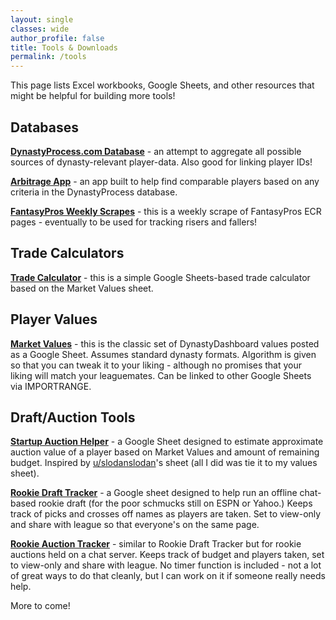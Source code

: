 ```yaml
---
layout: single
classes: wide
author_profile: false
title: Tools & Downloads
permalink: /tools
---
```

This page lists Excel workbooks, Google Sheets, and other resources that might be helpful for building more tools!

## Databases

[**DynastyProcess.com Database**](/database) - an attempt to aggregate all possible sources of dynasty-relevant player-data. Also good for linking player IDs!

[**Arbitrage App**](/arbitrage) - an app built to help find comparable players based on any criteria in the DynastyProcess database.

[**FantasyPros Weekly Scrapes**](/fpscrapes) - this is a weekly scrape of FantasyPros ECR pages - eventually to be used for tracking risers and fallers!

## Trade Calculators
[**Trade Calculator**](/calculator) - this is a simple Google Sheets-based trade calculator based on the Market Values sheet.

## Player Values

[**Market Values**](/values) - this is the classic set of DynastyDashboard values posted as a Google Sheet. Assumes standard dynasty formats. Algorithm is given so that you can tweak it to your liking - although no promises that your liking will match your leaguemates. Can be linked to other Google Sheets via IMPORTRANGE.

## Draft/Auction Tools

**[Startup Auction Helper](https://docs.google.com/spreadsheets/d/1IJVXGFDVX4VDdc23Hlv6kRYzy9x0727hbZOERRoVY9U/copy)** - a Google Sheet designed to estimate approximate auction value of a player based on Market Values and amount of remaining budget. Inspired by [u/slodanslodan](http://www.reddit.com/u/slodanslodan)'s sheet (all I did was tie it to my values sheet).

**[Rookie Draft Tracker](https://docs.google.com/spreadsheets/d/1tvFHSQPlxZyJP5l_CbmKXCDURIOqVzlpmSgM5wxQvKQ/copy)** - a Google sheet designed to help run an offline chat-based rookie draft (for the poor schmucks still on ESPN or Yahoo.) Keeps track of picks and crosses off names as players are taken. Set to view-only and share with league so that everyone's on the same page.

**[Rookie Auction Tracker](https://docs.google.com/spreadsheets/d/1TqGKcoJHTQqtC6pBBlKsDd8g24BVBkpsfug6z0QyK10/copy)** - similar to Rookie Draft Tracker but for rookie auctions held on a chat server. Keeps track of budget and players taken, set to view-only and share with league. No timer function is included - not a lot of great ways to do that cleanly, but I can work on it if someone really needs help.

More to come!
